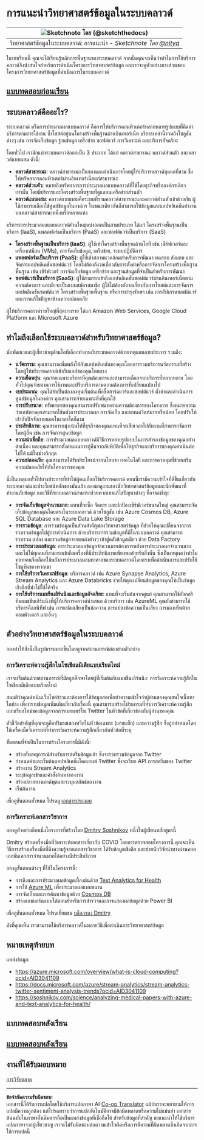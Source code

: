 <!--
CO_OP_TRANSLATOR_METADATA:
{
  "original_hash": "5f8e7cdefa096664ae86f795be571580",
  "translation_date": "2025-09-05T21:24:18+00:00",
  "source_file": "5-Data-Science-In-Cloud/17-Introduction/README.md",
  "language_code": "th"
}
-->
# การแนะนำวิทยาศาสตร์ข้อมูลในระบบคลาวด์

|![ Sketchnote โดย [(@sketchthedocs)](https://sketchthedocs.dev) ](../../sketchnotes/17-DataScience-Cloud.png)|
|:---:|
| วิทยาศาสตร์ข้อมูลในระบบคลาวด์: การแนะนำ - _Sketchnote โดย [@nitya](https://twitter.com/nitya)_ |

ในบทเรียนนี้ คุณจะได้เรียนรู้หลักการพื้นฐานของระบบคลาวด์ จากนั้นคุณจะเห็นว่าทำไมการใช้บริการคลาวด์จึงน่าสนใจสำหรับการดำเนินโครงการวิทยาศาสตร์ข้อมูล และเราจะดูตัวอย่างบางส่วนของโครงการวิทยาศาสตร์ข้อมูลที่ดำเนินการในระบบคลาวด์

## [แบบทดสอบก่อนเรียน](https://ff-quizzes.netlify.app/en/ds/quiz/32)

## ระบบคลาวด์คืออะไร?

ระบบคลาวด์ หรือการประมวลผลแบบคลาวด์ คือการให้บริการคอมพิวเตอร์หลากหลายรูปแบบที่คิดค่าบริการตามการใช้งาน ซึ่งโฮสต์อยู่บนโครงสร้างพื้นฐานผ่านอินเทอร์เน็ต บริการเหล่านี้รวมถึงโซลูชันต่างๆ เช่น การจัดเก็บข้อมูล ฐานข้อมูล เครือข่าย ซอฟต์แวร์ การวิเคราะห์ และบริการอัจฉริยะ

โดยทั่วไป เรามักแบ่งระบบคลาวด์ออกเป็น 3 ประเภท ได้แก่ คลาวด์สาธารณะ คลาวด์ส่วนตัว และคลาวด์แบบผสม ดังนี้:

* **คลาวด์สาธารณะ**: คลาวด์สาธารณะเป็นของและดำเนินการโดยผู้ให้บริการคลาวด์บุคคลที่สาม ซึ่งให้ทรัพยากรคอมพิวเตอร์ผ่านอินเทอร์เน็ตแก่สาธารณะ
* **คลาวด์ส่วนตัว**: หมายถึงทรัพยากรการประมวลผลแบบคลาวด์ที่ใช้โดยธุรกิจหรือองค์กรเดียวเท่านั้น โดยมีบริการและโครงสร้างพื้นฐานที่ดูแลบนเครือข่ายส่วนตัว
* **คลาวด์แบบผสม**: คลาวด์แบบผสมคือระบบที่รวมคลาวด์สาธารณะและคลาวด์ส่วนตัวเข้าด้วยกัน ผู้ใช้สามารถเลือกใช้ศูนย์ข้อมูลในองค์กร ในขณะเดียวกันก็สามารถให้ข้อมูลและแอปพลิเคชันทำงานบนคลาวด์สาธารณะหนึ่งหรือหลายแห่ง

บริการการประมวลผลแบบคลาวด์ส่วนใหญ่แบ่งออกเป็นสามประเภท ได้แก่ โครงสร้างพื้นฐานเป็นบริการ (IaaS), แพลตฟอร์มเป็นบริการ (PaaS) และซอฟต์แวร์เป็นบริการ (SaaS)

* **โครงสร้างพื้นฐานเป็นบริการ (IaaS)**: ผู้ใช้เช่าโครงสร้างพื้นฐานด้านไอที เช่น เซิร์ฟเวอร์และเครื่องเสมือน (VMs), การจัดเก็บข้อมูล, เครือข่าย, ระบบปฏิบัติการ
* **แพลตฟอร์มเป็นบริการ (PaaS)**: ผู้ใช้เช่าสภาพแวดล้อมสำหรับการพัฒนา ทดสอบ ส่งมอบ และจัดการแอปพลิเคชันซอฟต์แวร์ โดยไม่ต้องกังวลเกี่ยวกับการตั้งค่าหรือการจัดการโครงสร้างพื้นฐานพื้นฐาน เช่น เซิร์ฟเวอร์ การจัดเก็บข้อมูล เครือข่าย และฐานข้อมูลที่จำเป็นสำหรับการพัฒนา
* **ซอฟต์แวร์เป็นบริการ (SaaS)**: ผู้ใช้สามารถเข้าถึงแอปพลิเคชันซอฟต์แวร์ผ่านอินเทอร์เน็ตตามความต้องการ และมักจะเป็นแบบสมัครสมาชิก ผู้ใช้ไม่ต้องกังวลเกี่ยวกับการโฮสต์และการจัดการแอปพลิเคชันซอฟต์แวร์ โครงสร้างพื้นฐานพื้นฐาน หรือการบำรุงรักษา เช่น การอัปเกรดซอฟต์แวร์และการแก้ไขปัญหาด้านความปลอดภัย

ผู้ให้บริการคลาวด์รายใหญ่ที่สุดบางราย ได้แก่ Amazon Web Services, Google Cloud Platform และ Microsoft Azure

## ทำไมถึงเลือกใช้ระบบคลาวด์สำหรับวิทยาศาสตร์ข้อมูล?

นักพัฒนาและผู้เชี่ยวชาญด้านไอทีเลือกทำงานกับระบบคลาวด์ด้วยเหตุผลหลายประการ รวมถึง:

* **นวัตกรรม**: คุณสามารถเพิ่มพลังให้กับแอปพลิเคชันของคุณโดยการรวมบริการนวัตกรรมที่สร้างโดยผู้ให้บริการคลาวด์เข้ากับแอปของคุณโดยตรง
* **ความยืดหยุ่น**: คุณจ่ายเฉพาะบริการที่คุณต้องการและสามารถเลือกจากบริการที่หลากหลาย โดยทั่วไปคุณจ่ายตามการใช้งานและปรับบริการตามความต้องการที่เปลี่ยนแปลงไป
* **งบประมาณ**: คุณไม่จำเป็นต้องลงทุนเริ่มต้นเพื่อซื้อฮาร์ดแวร์และซอฟต์แวร์ ตั้งค่าและดำเนินการศูนย์ข้อมูลในองค์กร คุณสามารถจ่ายเฉพาะสิ่งที่คุณใช้
* **การปรับขนาด**: ทรัพยากรของคุณสามารถปรับขนาดตามความต้องการของโครงการ ซึ่งหมายความว่าแอปของคุณสามารถใช้พลังการประมวลผล การจัดเก็บ และแบนด์วิดท์มากหรือน้อย โดยปรับให้เข้ากับปัจจัยภายนอกในเวลาใดก็ตาม
* **ประสิทธิภาพ**: คุณสามารถมุ่งเน้นไปที่ธุรกิจของคุณแทนที่จะเสียเวลาไปกับงานที่สามารถจัดการโดยผู้อื่น เช่น การจัดการศูนย์ข้อมูล
* **ความน่าเชื่อถือ**: การประมวลผลแบบคลาวด์มีวิธีการหลายรูปแบบในการสำรองข้อมูลของคุณอย่างต่อเนื่อง และคุณสามารถตั้งค่าแผนการกู้คืนจากภัยพิบัติเพื่อให้ธุรกิจและบริการของคุณดำเนินต่อไปได้ แม้ในช่วงวิกฤต
* **ความปลอดภัย**: คุณสามารถได้รับประโยชน์จากนโยบาย เทคโนโลยี และการควบคุมที่ช่วยเสริมความปลอดภัยให้กับโครงการของคุณ

นี่เป็นเหตุผลทั่วไปบางประการที่ทำให้ผู้คนเลือกใช้บริการคลาวด์ ตอนนี้เรามีความเข้าใจที่ดีขึ้นเกี่ยวกับระบบคลาวด์และประโยชน์หลักของมันแล้ว ลองมาดูงานของนักวิทยาศาสตร์ข้อมูลและนักพัฒนาที่ทำงานกับข้อมูล และวิธีที่ระบบคลาวด์สามารถช่วยพวกเขาแก้ไขปัญหาต่างๆ ที่อาจเผชิญ:

* **การจัดเก็บข้อมูลจำนวนมาก**: แทนที่จะซื้อ จัดการ และปกป้องเซิร์ฟเวอร์ขนาดใหญ่ คุณสามารถจัดเก็บข้อมูลของคุณโดยตรงในระบบคลาวด์ ด้วยโซลูชัน เช่น Azure Cosmos DB, Azure SQL Database และ Azure Data Lake Storage
* **การรวมข้อมูล**: การรวมข้อมูลเป็นส่วนสำคัญของวิทยาศาสตร์ข้อมูล ที่ช่วยให้คุณเปลี่ยนจากการรวบรวมข้อมูลไปสู่การดำเนินการ ด้วยบริการการรวมข้อมูลที่มีในระบบคลาวด์ คุณสามารถรวบรวม แปลง และรวมข้อมูลจากแหล่งต่างๆ เข้าสู่คลังข้อมูลเดียว ด้วย Data Factory
* **การประมวลผลข้อมูล**: การประมวลผลข้อมูลจำนวนมากต้องการพลังการประมวลผลจำนวนมาก และไม่ใช่ทุกคนที่สามารถเข้าถึงเครื่องที่มีประสิทธิภาพเพียงพอสำหรับสิ่งนั้น ซึ่งเป็นเหตุผลว่าทำไมหลายคนจึงเลือกใช้พลังการประมวลผลมหาศาลของระบบคลาวด์โดยตรงเพื่อดำเนินการและปรับใช้โซลูชันของพวกเขา
* **การใช้บริการวิเคราะห์ข้อมูล**: บริการคลาวด์ เช่น Azure Synapse Analytics, Azure Stream Analytics และ Azure Databricks ช่วยให้คุณเปลี่ยนข้อมูลของคุณให้เป็นข้อมูลเชิงลึกที่นำไปใช้ได้จริง
* **การใช้บริการแมชชีนเลิร์นนิงและข้อมูลอัจฉริยะ**: แทนที่จะเริ่มต้นจากศูนย์ คุณสามารถใช้อัลกอริทึมแมชชีนเลิร์นนิงที่ผู้ให้บริการคลาวด์นำเสนอ ด้วยบริการ เช่น AzureML คุณยังสามารถใช้บริการค็อกนิทีฟ เช่น การแปลงเสียงเป็นข้อความ การแปลงข้อความเป็นเสียง การมองเห็นด้วยคอมพิวเตอร์ และอื่นๆ

## ตัวอย่างวิทยาศาสตร์ข้อมูลในระบบคลาวด์

ลองทำให้สิ่งนี้เป็นรูปธรรมมากขึ้นโดยดูจากสถานการณ์สองสามตัวอย่าง

### การวิเคราะห์ความรู้สึกในโซเชียลมีเดียแบบเรียลไทม์
เราจะเริ่มต้นด้วยสถานการณ์ที่มักถูกศึกษาโดยผู้ที่เริ่มต้นกับแมชชีนเลิร์นนิง: การวิเคราะห์ความรู้สึกในโซเชียลมีเดียแบบเรียลไทม์

สมมติว่าคุณดำเนินเว็บไซต์ข่าวและต้องการใช้ข้อมูลสดเพื่อทำความเข้าใจว่าผู้อ่านของคุณสนใจเนื้อหาใดบ้าง เพื่อทราบข้อมูลเพิ่มเติมเกี่ยวกับเรื่องนี้ คุณสามารถสร้างโปรแกรมที่ทำการวิเคราะห์ความรู้สึกแบบเรียลไทม์ของข้อมูลจากการเผยแพร่ใน Twitter ในหัวข้อที่เกี่ยวข้องกับผู้อ่านของคุณ

ตัวชี้วัดสำคัญที่คุณจะดูคือปริมาณของทวีตในหัวข้อเฉพาะ (แฮชแท็ก) และความรู้สึก ซึ่งถูกกำหนดโดยใช้เครื่องมือวิเคราะห์ที่ทำการวิเคราะห์ความรู้สึกเกี่ยวกับหัวข้อที่ระบุ

ขั้นตอนที่จำเป็นในการสร้างโครงการนี้มีดังนี้:

* สร้างฮับเหตุการณ์สำหรับการสตรีมข้อมูลเข้า ซึ่งจะรวบรวมข้อมูลจาก Twitter
* กำหนดค่าและเริ่มต้นแอปพลิเคชันไคลเอนต์ Twitter ซึ่งจะเรียก API การสตรีมของ Twitter
* สร้างงาน Stream Analytics
* ระบุข้อมูลเข้าและคำสั่งค้นหาของงาน
* สร้างปลายทางเอาต์พุตและระบุผลลัพธ์ของงาน
* เริ่มต้นงาน

เพื่อดูขั้นตอนทั้งหมด โปรดดู [เอกสารประกอบ](https://docs.microsoft.com/azure/stream-analytics/stream-analytics-twitter-sentiment-analysis-trends?WT.mc_id=academic-77958-bethanycheum&ocid=AID30411099)

### การวิเคราะห์เอกสารวิชาการ
ลองดูตัวอย่างอีกหนึ่งโครงการที่สร้างโดย [Dmitry Soshnikov](http://soshnikov.com) หนึ่งในผู้เขียนหลักสูตรนี้

Dmitry สร้างเครื่องมือที่วิเคราะห์เอกสารเกี่ยวกับ COVID โดยการตรวจสอบโครงการนี้ คุณจะเห็นวิธีการสร้างเครื่องมือที่ดึงความรู้จากเอกสารวิชาการ ได้รับข้อมูลเชิงลึก และช่วยนักวิจัยนำทางผ่านคอลเลกชันเอกสารจำนวนมากได้อย่างมีประสิทธิภาพ

ลองดูขั้นตอนต่างๆ ที่ใช้ในโครงการนี้:

* การดึงและการประมวลผลข้อมูลเบื้องต้นด้วย [Text Analytics for Health](https://docs.microsoft.com/azure/cognitive-services/text-analytics/how-tos/text-analytics-for-health?WT.mc_id=academic-77958-bethanycheum&ocid=AID3041109)
* การใช้ [Azure ML](https://azure.microsoft.com/services/machine-learning?WT.mc_id=academic-77958-bethanycheum&ocid=AID3041109) เพื่อประมวลผลแบบขนาน
* การจัดเก็บและการค้นหาข้อมูลด้วย [Cosmos DB](https://azure.microsoft.com/services/cosmos-db?WT.mc_id=academic-77958-bethanycheum&ocid=AID3041109)
* สร้างแดชบอร์ดแบบโต้ตอบสำหรับการสำรวจและการแสดงผลข้อมูลด้วย Power BI

เพื่อดูขั้นตอนทั้งหมด โปรดเยี่ยมชม [บล็อกของ Dmitry](https://soshnikov.com/science/analyzing-medical-papers-with-azure-and-text-analytics-for-health/)

ดังที่คุณเห็น เราสามารถใช้บริการคลาวด์ในหลายวิธีเพื่อดำเนินการวิทยาศาสตร์ข้อมูล

## หมายเหตุท้ายบท

แหล่งข้อมูล:
* https://azure.microsoft.com/overview/what-is-cloud-computing?ocid=AID3041109  
* https://docs.microsoft.com/azure/stream-analytics/stream-analytics-twitter-sentiment-analysis-trends?ocid=AID3041109  
* https://soshnikov.com/science/analyzing-medical-papers-with-azure-and-text-analytics-for-health/  

## แบบทดสอบหลังเรียน

## [แบบทดสอบหลังเรียน](https://ff-quizzes.netlify.app/en/ds/quiz/33)

## งานที่ได้รับมอบหมาย

[การวิจัยตลาด](assignment.md)

---

**ข้อจำกัดความรับผิดชอบ**:  
เอกสารนี้ได้รับการแปลโดยใช้บริการแปลภาษา AI [Co-op Translator](https://github.com/Azure/co-op-translator) แม้ว่าเราจะพยายามให้การแปลมีความถูกต้อง แต่โปรดทราบว่าการแปลอัตโนมัติอาจมีข้อผิดพลาดหรือความไม่แม่นยำ เอกสารต้นฉบับในภาษาดั้งเดิมควรถือเป็นแหล่งข้อมูลที่เชื่อถือได้ สำหรับข้อมูลที่สำคัญ ขอแนะนำให้ใช้บริการแปลภาษาจากผู้เชี่ยวชาญ เราจะไม่รับผิดชอบต่อความเข้าใจผิดหรือการตีความที่ผิดพลาดซึ่งเกิดจากการใช้การแปลนี้